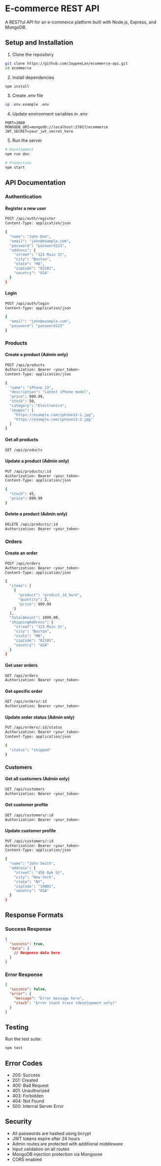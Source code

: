 # E-commerce REST API

A RESTful API for an e-commerce platform built with Node.js, Express, and MongoDB.

## Setup and Installation

1. Clone the repository

```bash
git clone https://github.com/JaypeeLan/ecommerce-api.git
cd ecommerce
```

2. Install dependencies

```bash
npm install
```

3. Create .env file

```bash
cp .env.example .env
```

4. Update environment variables in .env

```
PORT=3000
MONGODB_URI=mongodb://localhost:27017/ecommerce
JWT_SECRET=your_jwt_secret_here
```

5. Run the server

```bash
# Development
npm run dev

# Production
npm start
```

## API Documentation

### Authentication

#### Register a new user

```bash
POST /api/auth/register
Content-Type: application/json

{
  "name": "John Doe",
  "email": "john@example.com",
  "password": "password123",
  "address": {
    "street": "123 Main St",
    "city": "Boston",
    "state": "MA",
    "zipCode": "02101",
    "country": "USA"
  }
}
```

#### Login

```bash
POST /api/auth/login
Content-Type: application/json

{
  "email": "john@example.com",
  "password": "password123"
}
```

### Products

#### Create a product (Admin only)

```bash
POST /api/products
Authorization: Bearer <your_token>
Content-Type: application/json

{
  "name": "iPhone 13",
  "description": "Latest iPhone model",
  "price": 999.99,
  "stock": 50,
  "category": "Electronics",
  "images": [
    "https://example.com/iphone13-1.jpg",
    "https://example.com/iphone13-2.jpg"
  ]
}
```

#### Get all products

```bash
GET /api/products
```

#### Update a product (Admin only)

```bash
PUT /api/products/:id
Authorization: Bearer <your_token>
Content-Type: application/json

{
  "stock": 45,
  "price": 899.99
}
```

#### Delete a product (Admin only)

```bash
DELETE /api/products/:id
Authorization: Bearer <your_token>
```

### Orders

#### Create an order

```bash
POST /api/orders
Authorization: Bearer <your_token>
Content-Type: application/json

{
  "items": [
    {
      "product": "product_id_here",
      "quantity": 2,
      "price": 999.99
    }
  ],
  "totalAmount": 1999.98,
  "shippingAddress": {
    "street": "123 Main St",
    "city": "Boston",
    "state": "MA",
    "zipCode": "02101",
    "country": "USA"
  }
}
```

#### Get user orders

```bash
GET /api/orders
Authorization: Bearer <your_token>
```

#### Get specific order

```bash
GET /api/orders/:id
Authorization: Bearer <your_token>
```

#### Update order status (Admin only)

```bash
PUT /api/orders/:id/status
Authorization: Bearer <your_token>
Content-Type: application/json

{
  "status": "shipped"
}
```

### Customers

#### Get all customers (Admin only)

```bash
GET /api/customers
Authorization: Bearer <your_token>
```

#### Get customer profile

```bash
GET /api/customers/:id
Authorization: Bearer <your_token>
```

#### Update customer profile

```bash
PUT /api/customers/:id
Authorization: Bearer <your_token>
Content-Type: application/json

{
  "name": "John Smith",
  "address": {
    "street": "456 Oak St",
    "city": "New York",
    "state": "NY",
    "zipCode": "10001",
    "country": "USA"
  }
}
```

## Response Formats

### Success Response

```json
{
  "success": true,
  "data": {
    // Response data here
  }
}
```

### Error Response

```json
{
  "success": false,
  "error": {
    "message": "Error message here",
    "stack": "Error stack trace (development only)"
  }
}
```

## Testing

Run the test suite:

```bash
npm test
```

## Error Codes

- 200: Success
- 201: Created
- 400: Bad Request
- 401: Unauthorized
- 403: Forbidden
- 404: Not Found
- 500: Internal Server Error

## Security

- All passwords are hashed using bcrypt
- JWT tokens expire after 24 hours
- Admin routes are protected with additional middleware
- Input validation on all routes
- MongoDB injection protection via Mongoose
- CORS enabled

